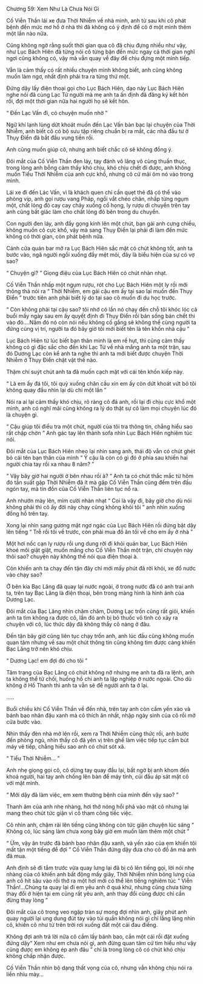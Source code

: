 




Chương 59: Xem Như Là Chưa Nói Gì


Cố Viễn Thần lái xe đưa Thời Nhiễm về nhà mình, anh từ sau khi cô phát bệnh đến mức mơ hồ ở nhà thì đã không có ý định để cô ở một mình thêm một lần nào nữa.

Cũng không ngờ rằng suốt thời gian qua cô đã chịu đựng nhiều như vậy, như Lục Bách Hiên đã từng nói cô từng bận đến mức ngay cả thời gian nghĩ ngơi cũng không có, vậy mà vẫn quay về đây để chịu đựng một mình tiếp.

Vẫn là cảm thấy có rất nhiều chuyện mình không biết, anh cũng không muốn làm ngơ, nhất định phải tra ra từng thứ một.

Đứng dậy lấy điện thoại gọi cho Lục Bách Hiên, dạo này Lục Bách Hiên nghe nói đã cùng Lạc Tử người mà mẹ anh ta ấn định đã đăng ký kết hôn rồi, đợi một thời gian nữa hai người họ sẽ kết hôn.

“ Đến Lạc Vấn đi, có chuyện muốn nhờ ”

Ngữ khí lạnh lùng dứt khoát muốn đến Lạc Vấn bàn bạc lại chuyện của Thời Nhiễm, anh biết cô có bộ sưu tập riêng chuẩn bị ra mắt, các nhà đầu tư ở Thụy Điển đã bắt đầu vung tiền rồi.

Anh cũng muốn giúp cô, nhưng anh biết chắc cô sẽ không đồng ý.

Đôi mắt của Cố Viễn Thần đen láy, tay đánh vô lăng vô cùng thuần thục, trong lòng anh bỗng cảm thấy khó chịu, khó chịu chết đi được, anh không muốn Tiểu Thời Nhiễm của anh cực khổ, nhưng cô cứ mãi ôm nó vào trong mình.

Lái xe đi đến Lác Vấn, vì là khách quen chỉ cần quẹt thẻ đã có thể vào phòng vip, anh gọi rượu vang Pháp, ngồi vắt chéo chân, nhấp từng ngụm một, chất lỏng đỏ cay cay chảy xuống cổ họng, ly rượu di chuyển trên tay anh cũng bất giác làm cho chất lỏng đỏ bên trong du chuyển.



Con người đen láy, anh đẩy gọng kính lên một chút, bạn gái anh cưng chiều, không muốn cô cực khổ, vậy mà sang Thụy Điển lại phải đi làm đến mức không có thời gian, còn phát bệnh nữa.

Cánh cửa quán bar mở ra Lục Bách Hiên sắc mặt có chút không tốt, anh ta bước vào, ngã người ngồi xuống đầy mệt mỏi, đây là biểu hiện của sự có vợ sao?

“ Chuyện gì? ” Giọng điệu của Lục Bách Hiên có chút nhàn nhạt.

Cố Viễn Thần nhấp một ngụm rượu, rót cho Lục Bách Hiên một ly rồi mới thông thả nói ra “ Thời Nhiễm, em gái cậu em ấy tại sao lại muốn đến Thụy Điển ” trước tiên anh phải biết lý do tại sao cô muốn đi du học trước.

“ Còn không phải tại cậu sao? tôi nhớ có lần nó chạy đến chỗ tôi khóc lóc cả buổi mấy ngày sau em ấy quyết định đi Thụy Điển rồi bán sống bán chết thi vào đó....Năm đó nó còn nói nếu không cố gắng sẽ không thể cùng người ta đứng cùng vị trí, người ta đó bây giờ tôi mới biết tên là tên khốn nhà cậu ”

Lục Bách Hiên từ lúc biết bạn thân mình là em rể hụt, thì cũng cảm thấy không có gì đặc sắc cho đến khi Lạc Tử về nhà mắng anh ta một trận, sau đó Dương Lạc còn kể anh ta nghe thì anh ta mới biết được chuyện Thời Nhiễm ở Thụy Điển chật vật thế nào.

Thậm chí suýt chút anh ta đã muốn cạch mặt với cái tên khốn kiếp này.

“ Là em ấy đá tôi, tôi quỳ xuống chân cầu xin em ấy còn dứt khoát vứt bỏ tôi không quay đầu nhìn lại dù chỉ một lần ”

Nói ra ai lại cảm thấy khó chịu, rõ ràng cô đá anh, rồi lại đi chịu cực khổ một mình, anh có nghĩ mãi cũng không ra lý do thật sự cô làm mọi chuyện lúc đó là chuyện gì.

“ Cậu giúp tôi điều tra một chút, người của tôi tra thông tin, chẳng hiểu sao rất chập chờn ” Anh gác tay lên thành sofa nhìn Lục Bách Hiên nghiêm túc nói.

Đôi mắt của Lục Bách Hiên nheo lại nhìn sang anh, thái độ vẫn có chút ghét bỏ cái tên bạn thân của mình “ Ý cậu là còn có gì đó ở phía sau khiến hai người chia tay rồi xa nhau 8 năm? ”

“ Vậy bây giờ hai người ở bên nhau rồi à? “ Anh ta có chút thắc mắc từ hôm đó tần suất gặp Thời Nhiễm đã ít mà gặp Cố Viễn Thần cũng đếm trên đầu ngón tay, mà tin đồn của Cố Viễn Thần liên tục nổ ra.

Anh nhướn mày lên, mỉm cười nhàn nhạt “ Coi là vậy đi, bây giờ cho dù nói không phải thì cô ấy đời này chạy cũng không khỏi tôi ” anh nhìn xuống đồng hồ trên tay.



Xong lại nhìn sang gương mặt ngơ ngác của Lục Bách Hiên rồi đứng bật dậy lên tiếng “ Trễ rồi tôi về trước, còn phải mua đồ ăn tối về cho em ấy ở nhà ”

Một hơi nốc cạn ly rượu rồi ung dung rời đi khỏi quán bar, Lục Bách Hiên khoé môi giật giật, muốn mắng cho Cố Viễn Thần một trận, chỉ chuyện này thôi sao? chuyện này không thể nói qua điện thoại à.

Còn khiến anh ta chạy đến tận đây chỉ mới mấy phút đã rời khỏi, xe đổ nước vào chạy sao?

Ở bên kia Bạc Lăng đã quay lại nước ngoài, ở trong nước đã có anh trai anh ta, trên tay Bạc Lăng là điện thoại, bên trong màng hình là hình ảnh của Dương Lạc.

Đôi mắt của Bạc Lăng nhìn chăm chăm, Dương Lạc trốn cũng rất giỏi, khiến anh ta tìm không ra được cô, lần đó anh bị bỏ thuốc vô tình có xảy ra chuyện với cô, lúc thức dậy đã không thấy cô nàng ở đâu.

Đến tận bây giờ cũng liên tục chạy trốn anh, anh lúc đầu cũng không muốn quan tâm nhưng về sau một chút thông tin cũng không tìm được càng khiến Bạc Lăng trở nên khó chịu.

“ Dương Lạc! em đợi đó cho tôi ”

Tâm trạng của Bạc Lăng có chút không nỡ nhưng mẹ anh ta đã ra lệnh, anh ta không thể từ chối, huống hồ chi anh ta lập nghiệp ở nước ngoài. Cho dù không ở Hồ Thanh thì anh ta vẫn sẽ để người anh ta ở lại.

.....

Buổi chiều khi Cố Viễn Thần về đến nhà, trên tay anh còn cầm yến xào và bánh bao nhân đậu xanh mà cô thích ăn nhất, nhập ngày sinh của cô rồi mở cửa bước vào.

Nhìn thấy đèn nhà mở lên rồi, xem ra Thời Nhiễm cũng thức rồi, anh bước đến phòng ngủ, nhìn thấy cô đã yên vị trên ghế làm việc tiếp tục cầm bút máy vẽ tiếp, chẳng hiểu sao anh có chút sót xã.

“ Tiểu Thời Nhiễm... ”



Anh nhẹ giọng gọi cô, cô dừng tay quay đầu lại, bất ngờ bị anh khom đến khoá người, hai tay anh chống lên bàn để máy tính, cúi đầu áp sát mặt cô với mặt mình.

“ Mới dậy đã làm việc, em xem thường bệnh của mình đến vậy sao? ”

Thanh âm của anh nhẹ nhàng, hơi thở nóng hổi phả vào mặt cô nhưng lại mang theo chút tức giận vì cô tham công tiếc việc.

Cô nhìn anh, chậm rãi lên tiếng cũng không còn tức giận chuyện lúc sáng “ Không có, lúc sáng làm chưa xong bây giờ em muốn làm thêm một chút ”

“ Ừm, vậy ăn trước đã bánh bao nhân đậu xanh, và yến xào của em khiến tôi mất tận một tiếng để đợi ” Cố Viễn Thần đứng dậy đưa cho cô đồ ăn mà anh đã mua.

Anh định sẽ đi tắm trước vừa quay lưng lại đã bị cô lên tiếng gọi, lời nói nhẹ nhàng của cô khiến anh bất động mấy giây, Thời Nhiễm nhìn bóng lưng của anh cô hít sâu vào rồi thở ra một hơi mới có thể lên tiếng nghiêm túc “ Viễn Thần!...Chúng ta quay lại đi em yêu anh ở quá khứ, nhưng cũng chưa từng thay đổi ở hiện tại em cũng rất yêu anh, anh thay đổi cũng được chỉ cần đừng thay lòng ”

Đôi mắt của cô trong veo ngập tràn sự mong đợi nhìn anh, giây phút anh quay người lại ung dung đút tay vào túi quần không nói gì chỉ lẳng lặng nhìn cô, khiến cô như từ trên trời rơi xuống đất một cái đau điếng.

Không đợi anh trả lời nữa cô cầm lấy bánh bao, cắn một cái rồi đặt xuống đứng dậy“ Xem như em chưa nói gì, anh đừng quan tâm cứ tìm hiểu như vậy cũng được em không ép anh đâu ” chỉ là trong lòng cô có chút khó chịu không chấp nhận được.

Cố Viễn Thần nhìn bộ dạng thất vọng của cô, nhưng vẫn không chịu nói ra liền nhíu mày...




